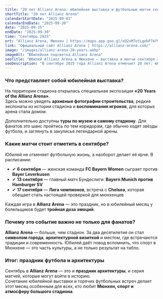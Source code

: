 ```yaml
---
title: "20 лет Allianz Arena: юбилейная выставка и футбольные матчи сентября"
shortTitle: "20 лет Allianz Arena"
calendarStartDate: "2025-09-01"
calendarEndDate: "2025-09-30"
date: "2025-09-25"
endDate: "2025-09-30"
time: "Сентябрь 2025"
ort: "Allianz Arena, Мюнхен | https://maps.app.goo.gl/xQ2vM7otLgebP74f9"
link: "Официальный сайт Allianz Arena | https://allianz-arena.com/"
image: "/images/allianz-arena-20-years.webp"
imageAlt: "Юбилейная подсветка Allianz Arena"
seoTitle: "Юбилей Allianz Arena в Мюнхене — выставка и матчи сентября 2025"
seoDescription: "В сентябре 2025 года Allianz Arena отмечает 20 лет: юбилейная выставка «20 Years of the Allianz Arena» и ключевые матчи Бундеслиги и Лиги чемпионов."
---
```


### Что представляет собой юбилейная выставка?

На территории стадиона открылась специальная экспозиция **«20 Years of the Allianz Arena»**.  
Здесь можно увидеть **архивные фотографии строительства**, редкие экспонаты из истории стадиона и **воспоминания игроков**, для которых арена стала домом.

Дополнительно доступны **туры по музею и самому стадиону**. Для фанатов это шанс пройтись по тем коридорам, где обычно ходят звёзды футбола, и заглянуть в закулисье легендарной арены.

### Какие матчи стоит отметить в сентябре?

Юбилей не отменяет футбольную жизнь, а наоборот делает её ярче. В расписании:

- ✔ **6 сентября** — женская команда **FC Bayern Women** сыграет против **Bayer Leverkusen**  
- ✔ **13 сентября** — главный матч Бундеслиги: **Bayern Munich против Hamburger SV**  
- ✔ **17 сентября** — **Лига чемпионов**, встреча с **Chelsea**, которая обещает стать настоящей проверкой для мюнхенцев  

Каждая игра в **Allianz Arena** — это праздник, но в юбилейный месяц у болельщиков будет **тройная доза эмоций**.

### Почему это событие важно не только для фанатов?

**Allianz Arena** — больше, чем стадион. За два десятилетия он стал **символом города**, **архитектурной визиткой** и местом, где встречаются традиции и современность. Юбилей даёт повод вспомнить, что спорт в Мюнхене — это часть культуры, а не только результат на табло.

### Итог: праздник футбола и архитектуры

Сентябрь в **Allianz Arena** — это и **праздник архитектуры**, и серия матчей, которые могут войти в историю.  
Сочетание юбилейной выставки и горячих футбольных встреч делает этот месяц особенным для всех, кто любит **Мюнхен, спорт и атмосферу большого стадиона**.
